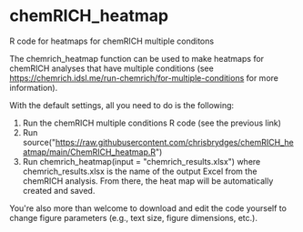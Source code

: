 # chemRICH_heatmap
R code for heatmaps for chemRICH multiple conditons

The chemrich_heatmap function can be used to make heatmaps for chemRICH analyses that have multiple conditions (see https://chemrich.idsl.me/run-chemrich/for-multiple-conditions for more information).

With the default settings, all you need to do is the following:
1) Run the chemRICH multiple conditions R code (see the previous link)
2) Run source("https://raw.githubusercontent.com/chrisbrydges/chemRICH_heatmap/main/ChemRICH_heatmap.R")
3) Run chemrich_heatmap(input = "chemrich_results.xlsx") where chemrich_results.xlsx is the name of the output Excel from the chemRICH analysis.
From there, the heat map will be automatically created and saved.

You're also more than welcome to download and edit the code yourself to change figure parameters (e.g., text size, figure dimensions, etc.).
